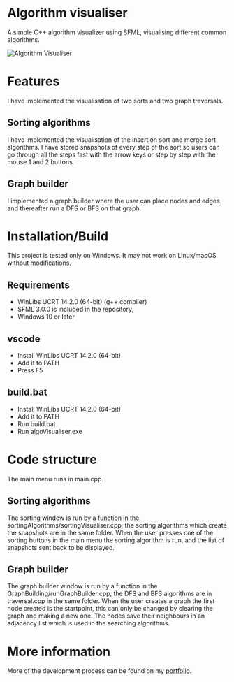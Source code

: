 # Algorithm visualiser

A simple C++ algorithm visualizer using SFML, visualising different common algorithms.

![Algorithm Visualiser](Images/Algorithm_Visualiser.gif)

# Features

I have implemented the visualisation of two sorts and two graph traversals.

## Sorting algorithms

I have implemented the visualisation of the insertion sort and merge sort algorithms. I have stored snapshots of every step of the sort so users can go through all the steps fast with the arrow keys or step by step with the mouse 1 and 2 buttons.

## Graph builder

I implemented a graph builder where the user can place nodes and edges and thereafter run a DFS or BFS on that graph.

# Installation/Build

This project is tested only on Windows. It may not work on Linux/macOS without modifications.

## Requirements
- WinLibs UCRT 14.2.0 (64-bit) (g++ compiler)
- SFML 3.0.0 is included in the repository,
- Windows 10 or later

## vscode
- Install WinLibs UCRT 14.2.0 (64-bit)
- Add it to PATH
- Press F5

## build.bat
- Install WinLibs UCRT 14.2.0 (64-bit)
- Add it to PATH
- Run build.bat
- Run algoVisualiser.exe

# Code structure

The main menu runs in main.cpp. 

## Sorting algorithms
The sorting window is run by a function in the sortingAlgorithms/sortingVisualiser.cpp, the sorting algorithms which create the snapshots are in the same folder. When the user presses one of the sorting buttons in the main menu the sorting algorithm is run, and the list of snapshots sent back to be displayed. 

## Graph builder
The graph builder window is run by a function in the GraphBuilding/runGraphBuilder.cpp, the DFS and BFS algorithms are in traversal.cpp in the same folder. When the user creates a graph the first node created is the startpoint, this can only be changed by clearing the graph and making a new one. The nodes save their neighbours in an adjacency list which is used in the searching algorithms.

# More information

More of the development process can be found on my [portfolio](https://arthurjerlstrom.wixsite.com/arthurjerlstrom/cpp).



